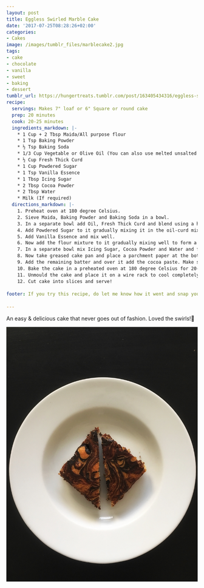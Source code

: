 ```yaml
---
layout: post
title: Eggless Swirled Marble Cake
date: '2017-07-25T08:28:26+02:00'
categories:
- Cakes
image: /images/tumblr_files/marblecake2.jpg
tags:
- cake
- chocolate
- vanilla
- sweet
- baking
- dessert
tumblr_url: https://hungertreats.tumblr.com/post/163405434316/eggless-swirled-marble-cake
recipe:
  servings: Makes 7" loaf or 6" Square or round cake
  prep: 20 minutes
  cook: 20-25 minutes
  ingredients_markdown: |-
    * 1 Cup + 2 Tbsp Maida/All purpose flour
    * 1 Tsp Baking Powder
    * ½ Tsp Baking Soda
    * 1/3 Cup Vegetable or Olive Oil (You can also use melted unsalted butter.  I used a mixture of both)
    * ½ Cup Fresh Thick Curd
    * 1 Cup Powdered Sugar
    * 1 Tsp Vanilla Essence
    * 1 Tbsp Icing Sugar
    * 2 Tbsp Cocoa Powder
    * 2 Tbsp Water
    * Milk (If required)
  directions_markdown: |-
    1. Preheat oven at 180 degree Celsius.
    2. Sieve Maida, Baking Powder and Baking Soda in a bowl.
    3. In a separate bowl add Oil, Fresh Thick Curd and blend using a hand whisker till it becomes light.
    4. Add Powdered Sugar to it gradually mixing it in the oil-curd mixture.
    5. Add Vanilla Essence and mix well.
    6. Now add the flour mixture to it gradually mixing well to form a smooth batter. If the batter feels tight, add a little milk as required. Your batter should be of pouring consistency.
    7. In a separate bowl mix Icing Sugar, Cocoa Powder and Water and form a smooth paste.
    8. Now take greased cake pan and place a parchment paper at the bottom. Add half of the batter mixture and over it, add half of the cocoa paste. Make swirls into the batter using a knife or any other utensil. Ensure to dig deep in the batter so that swirls gets created deep inside the batter. Do not over do it - you just have to swirl once or twice.
    9. Add the remaining batter and over it add the cocoa paste. Make swirls again as per step 8 above.
    10. Bake the cake in a preheated oven at 180 degree Celsius for 20-25 min or till a toothpick comes clean.
    11. Unmould the cake and place it on a wire rack to cool completely.
    12. Cut cake into slices and serve!  

footer: If you try this recipe, do let me know how it went and snap your picture, post it on Instagram and tag me @deepika2808. Happy Baking :)

---
```

An easy & delicious cake that never goes out of fashion. Loved the swirls!🍰

![](/images/tumblr_files/marblecake1.jpg)
